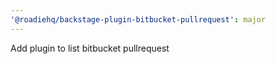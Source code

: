 ```yaml
---
'@roadiehq/backstage-plugin-bitbucket-pullrequest': major
---
```


Add plugin to list bitbucket pullrequest
